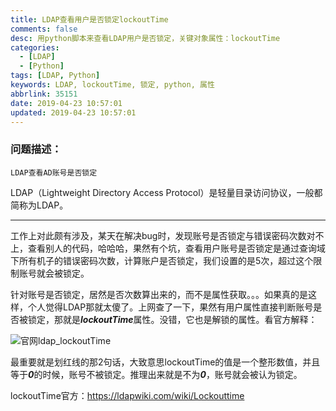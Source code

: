```yaml
---
title: LDAP查看用户是否锁定lockoutTime
comments: false
desc: 用python脚本来查看LDAP用户是否锁定，关键对象属性：lockoutTime
categories:
  - [LDAP]
  - [Python]
tags: [LDAP, Python]
keywords: LDAP, lockoutTime, 锁定, python, 属性
abbrlink: 35151
date: 2019-04-23 10:57:01
updated: 2019-04-23 10:57:01
---
```


### 问题描述：

    LDAP查看AD账号是否锁定

LDAP（Lightweight Directory Access Protocol）是轻量目录访问协议，一般都简称为LDAP。

<!--more-->
<hr />

工作上对此颇有涉及，某天在解决bug时，发现账号是否锁定与错误密码次数对不上，查看别人的代码，哈哈哈，果然有个坑，查看用户账号是否锁定是通过查询域下所有机子的错误密码次数，计算账户是否锁定，我们设置的是5次，超过这个限制账号就会被锁定。

针对账号是否锁定，居然是否次数算出来的，而不是属性获取。。。如果真的是这样，个人觉得LDAP那就太傻了。上网查了一下，果然有用户属性直接判断账号是否被锁定，那就是***lockoutTime***属性。没错，它也是解锁的属性。看官方解释：

![官网ldap_lockoutTime](ldap_lockoutTime.png)

最重要就是划红线的那2句话，大致意思lockoutTime的值是一个整形数值，并且等于***0***的时候，账号不被锁定。推理出来就是不为***0***，账号就会被认为锁定。

lockoutTime官方：https://ldapwiki.com/wiki/Lockouttime
